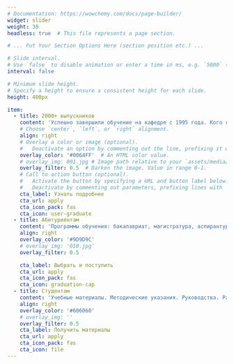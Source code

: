 ```yaml
---
# Documentation: https://wowchemy.com/docs/page-builder/
widget: slider
weight: 30
headless: true  # This file represents a page section.

# ... Put Your Section Options Here (section position etc.) ...

# Slide interval.
# Use `false` to disable animation or enter a time in ms, e.g. `5000` (5s).
interval: false

# Minimum slide height.
# Specify a height to ensure a consistent height for each slide.
height: 400px

item:
  - title: 2000+ выпускников
    content: 'Успешно завершили обучение на кафедре с 1995 года. Кого готовим? Где работают? Чем отличаемся?'
    # Choose `center`, `left`, or `right` alignment.
    align: right
    # Overlay a color or image (optional).
    #   Deactivate an option by commenting out the line, prefixing it with `#`.
    overlay_color: '#0064FF'  # An HTML color value.
    # overlay_img: 001.jpg # Image path relative to your `assets/media/` folder
    overlay_filter: 0.5  # Darken the image. Value in range 0-1.
    # Call to action button (optional).
    #   Activate the button by specifying a URL and button label below.
    #   Deactivate by commenting out parameters, prefixing lines with `#`.
    cta_label: Узнать подробнее
    cta_url: apply
    cta_icon_pack: fas
    cta_icon: user-graduate
  - title: Абитуриентам
    content: 'Программы обучения: бакалавриат, магистратура, аспирантура, второе высшее.'
    align: right
    overlay_color: '#9D9D9C'
    # overlay_img: '010.jpg'
    overlay_filter: 0.5

    cta_label: Выбрать и поступить
    cta_url: apply
    cta_icon_pack: fas
    cta_icon: graduation-cap
  - title: Студентам
    content: 'Учебные материалы. Методические указания. Руководства. Расписание занятий и консультаций.'
    align: right
    overlay_color: '#606060'
    # overlay_img: ''
    overlay_filter: 0.5
    cta_label: Получить материалы
    cta_url: apply
    cta_icon_pack: fas
    cta_icon: file
---
```


